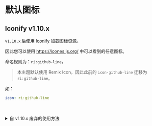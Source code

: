# 默认图标

## Iconify <Badge>v1.10.x</Badge>

`v1.10.x` 后使用 [Iconify](https://iconify.design/) 加载图标资源。

因此您可以使用 <https://icones.js.org/> 中可以看到的任意图标。

命名规则为：`ri:github-line`。

> 本主题默认使用 Remix Icon，因此此前的 `icon-github-line` 迁移为 `ri:github-line`。

如：

```yml
icon: ri:github-line
```

<br />
<br />

<details>

<summary>自 v1.10.x 废弃的使用方法</summary>

当前主题默认使用的图标（对应 [`_config.yml`](https://github.com/YunYouJun/hexo-theme-yun/blob/dev/_config.yml#L277) 文件中 `cdn.js.async.iconfont` 的链接 ）

大部分图标取自 [Remix Icon](https://remixicon.com/)，并保持其原命名。

> 只提供默认最常用的图标，有利于在满足使用的前提下，并减少加载的资源。如果您想要使用更多图标，推荐自行前往 [iconfont](https://www.iconfont.cn/) 定制你的图标集。并在 [head](/guide/config.html#head-头部资源) 引入。

在 `_config,yml` 中书写你的图标名称时，记得加上 `icon-` 的前缀。这可以将 iconfont 的 SVG 图标与其他字体图标区分开来。

如：

```yaml
icon: icon-github-line
```

## 辅助图标

> 通用的 UI 辅助图标

<display-icon v-for="aria in icons.arias" :icon="aria"></display-icon>

## 表意图标

> 通常有现实中对应物体

<display-icon v-for="object in icons.objects" :icon="object"></display-icon>

## LOGO

<display-icon v-for="logo in icons.logos" :icon="logo"></display-icon>

<CustomToast>复制成功</CustomToast>

<script setup>
import icons from "../.vitepress/assets/icons"
</script>

</details>
